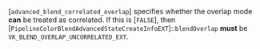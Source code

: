 [`advanced_blend_correlated_overlap`] specifies whether the overlap mode
 **can**  be treated as correlated.
If this is [`FALSE`], then
[`PipelineColorBlendAdvancedStateCreateInfoEXT`]::`blendOverlap` **must**  be `VK_BLEND_OVERLAP_UNCORRELATED_EXT`.